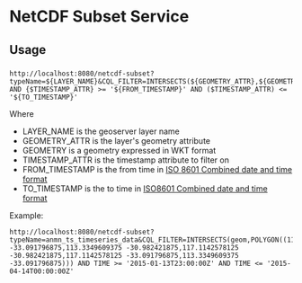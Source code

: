 # NetCDF Subset Service

## Usage

### 

    http://localhost:8080/netcdf-subset?typeName=${LAYER_NAME}&CQL_FILTER=INTERSECTS(${GEOMETRY_ATTR},${GEOMETRY_LIT}) AND {$TIMESTAMP_ATTR} >= '${FROM_TIMESTAMP}' AND ($TIMESTAMP_ATTR) <= '${TO_TIMESTAMP}'

Where 

 * LAYER_NAME is the geoserver layer name
 * GEOMETRY_ATTR is the layer's geometry attribute
 * GEOMETRY is a geometry expressed in WKT format
 * TIMESTAMP_ATTR is the timestamp attribute to filter on
 * FROM_TIMESTAMP is the from time in [ISO 8601 Combined date and time format][1]
 * TO_TIMESTAMP is the to time in [ISO8601 Combined date and time format][1]

Example:

    http://localhost:8080/netcdf-subset?typeName=anmn_ts_timeseries_data&CQL_FILTER=INTERSECTS(geom,POLYGON((113.3349609375 -33.091796875,113.3349609375 -30.982421875,117.1142578125 -30.982421875,117.1142578125 -33.091796875,113.3349609375 -33.091796875))) AND TIME >= '2015-01-13T23:00:00Z' AND TIME <= '2015-04-14T00:00:00Z'

[1]: http://en.wikipedia.org/wiki/ISO_8601#Combined_date_and_time_representations
